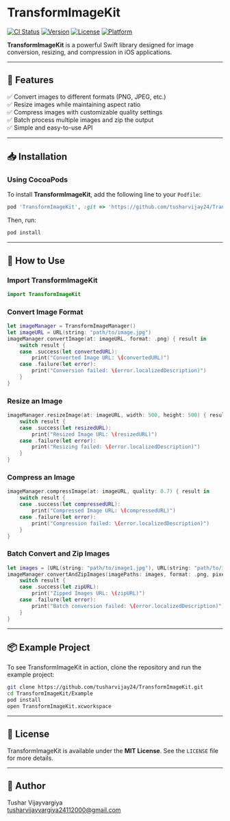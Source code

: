 # TransformImageKit

[![CI Status](https://img.shields.io/travis/tusharvijay24/TransformImageKit.svg?style=flat)](https://travis-ci.org/tusharvijay24/TransformImageKit)  [![Version](https://img.shields.io/cocoapods/v/TransformImageKit.svg?style=flat)](https://cocoapods.org/pods/TransformImageKit)  [![License](https://img.shields.io/cocoapods/l/TransformImageKit.svg?style=flat)](https://cocoapods.org/pods/TransformImageKit)  [![Platform](https://img.shields.io/cocoapods/p/TransformImageKit.svg?style=flat)](https://cocoapods.org/pods/TransformImageKit)

**TransformImageKit** is a powerful Swift library designed for image conversion, resizing, and compression in iOS applications.

---

## 📌 Features
✅ Convert images to different formats (PNG, JPEG, etc.)  
✅ Resize images while maintaining aspect ratio  
✅ Compress images with customizable quality settings  
✅ Batch process multiple images and zip the output  
✅ Simple and easy-to-use API  

---

## 📥 Installation
### Using CocoaPods
To install **TransformImageKit**, add the following line to your `Podfile`:

```ruby
pod 'TransformImageKit', :git => 'https://github.com/tusharvijay24/TransformImageKit.git'
```

Then, run:
```sh
pod install
```

---

## 🚀 How to Use
### Import TransformImageKit
```swift
import TransformImageKit
```

### Convert Image Format
```swift
let imageManager = TransformImageManager()
let imageURL = URL(string: "path/to/image.jpg")
imageManager.convertImage(at: imageURL, format: .png) { result in
    switch result {
    case .success(let convertedURL):
        print("Converted Image URL: \(convertedURL)")
    case .failure(let error):
        print("Conversion failed: \(error.localizedDescription)")
    }
}
```

### Resize an Image
```swift
imageManager.resizeImage(at: imageURL, width: 500, height: 500) { result in
    switch result {
    case .success(let resizedURL):
        print("Resized Image URL: \(resizedURL)")
    case .failure(let error):
        print("Resizing failed: \(error.localizedDescription)")
    }
}
```

### Compress an Image
```swift
imageManager.compressImage(at: imageURL, quality: 0.7) { result in
    switch result {
    case .success(let compressedURL):
        print("Compressed Image URL: \(compressedURL)")
    case .failure(let error):
        print("Compression failed: \(error.localizedDescription)")
    }
}
```

### Batch Convert and Zip Images
```swift
let images = [URL(string: "path/to/image1.jpg"), URL(string: "path/to/image2.jpg")]
imageManager.convertAndZipImages(imagePaths: images, format: .png, pixelWidth: 1024, pixelHeight: 768, compressionQuality: 0.8) { result in
    switch result {
    case .success(let zipURL):
        print("Zipped Images URL: \(zipURL)")
    case .failure(let error):
        print("Batch conversion failed: \(error.localizedDescription)")
    }
}
```

---

## 📦 Example Project
To see TransformImageKit in action, clone the repository and run the example project:

```bash
git clone https://github.com/tusharvijay24/TransformImageKit.git
cd TransformImageKit/Example
pod install
open TransformImageKit.xcworkspace
```

---

## 📄 License
TransformImageKit is available under the **MIT License**. See the `LICENSE` file for more details.

---

## 👤 Author
Tushar Vijayvargiya  
[tusharvijayvargiya24112000@gmail.com](mailto:tusharvijayvargiya24112000@gmail.com)

